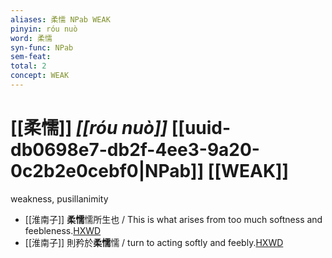 ```yaml
---
aliases: 柔懦 NPab WEAK
pinyin: róu nuò
word: 柔懦
syn-func: NPab
sem-feat: 
total: 2
concept: WEAK 
---
```

# [[柔懦]] *[[róu nuò]]*  [[uuid-db0698e7-db2f-4ee3-9a20-0c2b2e0cebf0|NPab]] [[WEAK]]
weakness, pusillanimity
 - [[淮南子]] **柔懦**懦所生也 / This is what arises from too much softness and feebleness.[HXWD](https://hxwd.org/textview.html?location=KR3j0010_tls_013-13a.29)
 - [[淮南子]] 則矜於**柔懦**懦 / turn to acting softly and feebly.[HXWD](https://hxwd.org/textview.html?location=KR3j0010_tls_013-13a.41)